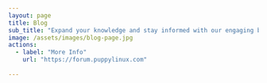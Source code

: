 ```yaml
---
layout: page
title: Blog
sub_title: "Expand your knowledge and stay informed with our engaging blog posts"
image: /assets/images/blog-page.jpg
actions:
  - label: "More Info"
    url: "https://forum.puppylinux.com"
      
---
```

